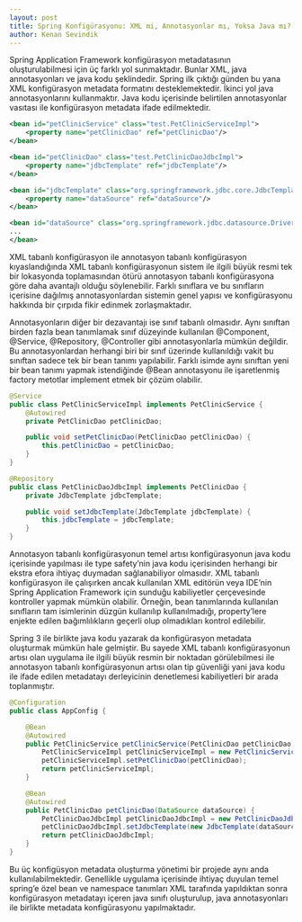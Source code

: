 ```yaml
---
layout: post
title: Spring Konfigürasyonu: XML mi, Annotasyonlar mı, Yoksa Java mı?
author: Kenan Sevindik
---
```


Spring Application Framework konfigürasyon metadatasının oluşturulabilmesi için üç farklı yol sunmaktadır. Bunlar XML, 
java annotasyonları ve java kodu şeklindedir. Spring ilk çıktığı günden bu yana XML konfigürasyon metadata formatını 
desteklemektedir. İkinci yol java annotasyonlarını kullanmaktır. Java kodu içerisinde belirtilen annotasyonlar vasıtası 
ile konfigürasyon metadata ifade edilmektedir.

```xml
<bean id="petClinicService" class="test.PetClinicServiceImpl">
    <property name="petClinicDao" ref="petClinicDao"/>
</bean>

<bean id="petClinicDao" class="test.PetClinicDaoJdbcImpl">
    <property name="jdbcTemplate" ref="jdbcTemplate"/>
</bean>

<bean id="jdbcTemplate" class="org.springframework.jdbc.core.JdbcTemplate">
    <property name="dataSource" ref="dataSource"/>
</bean>

<bean id="dataSource" class="org.springframework.jdbc.datasource.DriverManagerDataSource">
...
</bean>
```

XML tabanlı konfigürasyon ile annotasyon tabanlı konfigürasyon kıyaslandığında XML tabanlı konfigürasyonun sistem ile 
ilgili büyük resmi tek bir lokasyonda toplamasından ötürü annotasyon tabanlı konfigürasyona göre daha avantajlı olduğu 
söylenebilir. Farklı sınıflara ve bu sınıfların içerisine dağılmış annotasyonlardan sistemin genel yapısı ve konfigürasyonu 
hakkında bir çırpıda fikir edinmek zorlaşmaktadır.

Annotasyonların diğer bir dezavantajı ise sınıf tabanlı olmasıdır. Aynı sınıftan birden fazla bean tanımlamak sınıf 
düzeyinde kullanılan @Component, @Service, @Repository, @Controller gibi annotasyonlarla mümkün değildir. Bu annotasyonlardan 
herhangi biri bir sınıf üzerinde kullanıldığı vakit bu sınıftan sadece tek bir bean tanımı yapılabilir. Farklı isimde aynı 
sınıftan yeni bir bean tanımı yapmak istendiğinde @Bean annotasyonu ile işaretlenmiş factory metotlar implement etmek bir 
çözüm olabilir.

```java
@Service
public class PetClinicServiceImpl implements PetClinicService {
	@Autowired
	private PetClinicDao petClinicDao;

	public void setPetClinicDao(PetClinicDao petClinicDao) {
		this.petClinicDao = petClinicDao;
	}
}

@Repository
public class PetClinicDaoJdbcImpl implements PetClinicDao {
	private JdbcTemplate jdbcTemplate;

	public void setJdbcTemplate(JdbcTemplate jdbcTemplate) {
		this.jdbcTemplate = jdbcTemplate;
	}
}
```

Annotasyon tabanlı konfigürasyonun temel artısı konfigürasyonun java kodu içerisinde yapılması ile type safety’nin java 
kodu içerisinden herhangi bir ekstra efora ihtiyaç duymadan sağlanabiliyor olmasıdır. XML tabanlı konfigürasyon ile 
çalışırken ancak kullanılan XML editörün veya IDE’nin Spring Application Framework için sunduğu kabiliyetler çerçevesinde 
kontroller yapmak mümkün olabilir. Örneğin, bean tanımlarında kullanılan sınıfların tam isimlerinin düzgün kullanılıp 
kullanılmadığı, property’lere enjekte edilen bağımlılıkların geçerli olup olmadıkları kontrol edilebilir.

Spring 3 ile birlikte java kodu yazarak da konfigürasyon metadata oluşturmak mümkün hale gelmiştir. Bu sayede XML tabanlı 
konfigürasyonun artısı olan uygulama ile ilgili büyük resmin bir noktadan görülebilmesi ile annotasyon tabanlı 
konfigürasyonun artısı olan tip güvenliği yani java kodu ile ifade edilen metadatayı derleyicinin denetlemesi kabiliyetleri 
bir arada toplanmıştır.

```java
@Configuration
public class AppConfig {

	@Bean
	@Autowired
	public PetClinicService petClinicService(PetClinicDao petClinicDao) {
		PetClinicServiceImpl petClinicServiceImpl = new PetClinicServiceImpl();
		petClinicServiceImpl.setPetClinicDao(petClinicDao);
		return petClinicServiceImpl;
	}

	@Bean
	@Autowired
	public PetClinicDao petClinicDao(DataSource dataSource) {
		PetClinicDaoJdbcImpl petClinicDaoJdbcImpl = new PetClinicDaoJdbcImpl();
		petClinicDaoJdbcImpl.setJdbcTemplate(new JdbcTemplate(dataSource));
		return petClinicDaoJdbcImpl;
	}
}
```

Bu üç konfigüsyon metadata oluşturma yönetimi bir projede aynı anda kullanılabilmektedir. Genellikle uygulama içerisinde 
ihtiyaç duyulan temel spring’e özel bean ve namespace tanımları XML tarafında yapıldıktan sonra konfigürasyon metadatayı 
içeren java sınıfı oluşturulup, java annotasyonları ile birlikte metadata konfigürasyonu yapılmaktadır.

 
